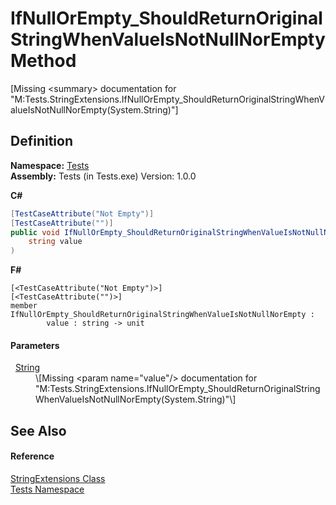 # IfNullOrEmpty_ShouldReturnOriginalStringWhenValueIsNotNullNorEmpty Method


\[Missing &lt;summary&gt; documentation for "M:Tests.StringExtensions.IfNullOrEmpty_ShouldReturnOriginalStringWhenValueIsNotNullNorEmpty(System.String)"\]



## Definition
**Namespace:** <a href="N_Tests.md">Tests</a>  
**Assembly:** Tests (in Tests.exe) Version: 1.0.0

**C#**
``` C#
[TestCaseAttribute("Not Empty")]
[TestCaseAttribute("")]
public void IfNullOrEmpty_ShouldReturnOriginalStringWhenValueIsNotNullNorEmpty(
	string value
)
```
**F#**
``` F#
[<TestCaseAttribute("Not Empty")>]
[<TestCaseAttribute("")>]
member IfNullOrEmpty_ShouldReturnOriginalStringWhenValueIsNotNullNorEmpty : 
        value : string -> unit 
```



#### Parameters
<dl><dt>  <a href="https://learn.microsoft.com/dotnet/api/system.string" target="_blank" rel="noopener noreferrer">String</a></dt><dd>\[Missing &lt;param name="value"/&gt; documentation for "M:Tests.StringExtensions.IfNullOrEmpty_ShouldReturnOriginalStringWhenValueIsNotNullNorEmpty(System.String)"\]</dd></dl>

## See Also


#### Reference
<a href="T_Tests_StringExtensions.md">StringExtensions Class</a>  
<a href="N_Tests.md">Tests Namespace</a>  
